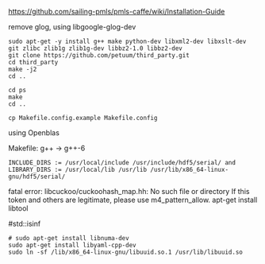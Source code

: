 https://github.com/sailing-pmls/pmls-caffe/wiki/Installation-Guide

remove glog, using libgoogle-glog-dev
```
sudo apt-get -y install g++ make python-dev libxml2-dev libxslt-dev git zlibc zlib1g zlib1g-dev libbz2-1.0 libbz2-dev
git clone https://github.com/petuum/third_party.git
cd third_party
make -j2
cd ..
```
```
cd ps
make
cd ..
```
```
cp Makefile.config.example Makefile.config
```
using Openblas

Makefile: g++ -> g++-6

```
INCLUDE_DIRS := /usr/local/include /usr/include/hdf5/serial/ and
LIBRARY_DIRS := /usr/local/lib /usr/lib /usr/lib/x86_64-linux-gnu/hdf5/serial/
```
fatal error: libcuckoo/cuckoohash_map.hh: No such file or directory
If this token and others are legitimate, please use m4_pattern_allow.  apt-get install libtool

#std::isinf
```
# sudo apt-get install libnuma-dev 
sudo apt-get install libyaml-cpp-dev
sudo ln -sf /lib/x86_64-linux-gnu/libuuid.so.1 /usr/lib/libuuid.so
```
